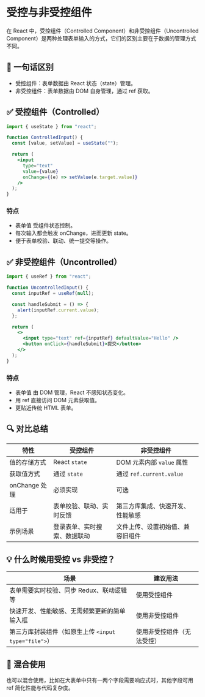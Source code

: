 # 受控与非受控组件

在 React 中，受控组件（Controlled Component）和非受控组件（Uncontrolled Component）是两种处理表单输入的方式，它们的区别主要在于数据的管理方式不同。

## 🧩 一句话区别

- 受控组件：表单数据由 React 状态（state）管理。
- 非受控组件：表单数据由 DOM 自身管理，通过 ref 获取。

## ✅ 受控组件（Controlled）

```jsx
import { useState } from "react";

function ControlledInput() {
  const [value, setValue] = useState("");

  return (
    <input
      type="text"
      value={value}
      onChange={(e) => setValue(e.target.value)}
    />
  );
}
```

### 特点

- 表单值 受组件状态控制。
- 每次输入都会触发 onChange，进而更新 state。
- 便于表单校验、联动、统一提交等操作。

## ✅ 非受控组件（Uncontrolled）

```jsx
import { useRef } from "react";

function UncontrolledInput() {
  const inputRef = useRef(null);

  const handleSubmit = () => {
    alert(inputRef.current.value);
  };

  return (
    <>
      <input type="text" ref={inputRef} defaultValue="Hello" />
      <button onClick={handleSubmit}>提交</button>
    </>
  );
}
```

### 特点

- 表单值 由 DOM 管理，React 不感知状态变化。
- 用 ref 直接访问 DOM 元素获取值。
- 更贴近传统 HTML 表单。

## 🔍 对比总结

| 特性          | 受控组件                     | 非受控组件                       |
| ------------- | ---------------------------- | -------------------------------- |
| 值的存储方式  | React `state`                | DOM 元素内部 `value` 属性        |
| 获取值方式    | 通过 `state`                 | 通过 `ref.current.value`         |
| onChange 处理 | 必须实现                     | 可选                             |
| 适用于        | 表单校验、联动、实时反馈     | 第三方库集成、快速开发、性能敏感 |
| 示例场景      | 登录表单、实时搜索、数据联动 | 文件上传、设置初始值、兼容旧组件 |

## 💡 什么时候用受控 vs 非受控？

| 场景                                                 | 建议用法                   |
| ---------------------------------------------------- | -------------------------- |
| 表单需要实时校验、同步 Redux、联动逻辑等             | 使用受控组件               |
| 快速开发、性能敏感、无需频繁更新的简单输入框         | 使用非受控组件             |
| 第三方库封装组件（如原生上传 `<input type="file">`） | 使用非受控组件（无法受控） |

## 🚀 混合使用

也可以混合使用，比如在大表单中只有一两个字段需要响应式时，其他字段可用 ref 简化性能与代码复杂度。
